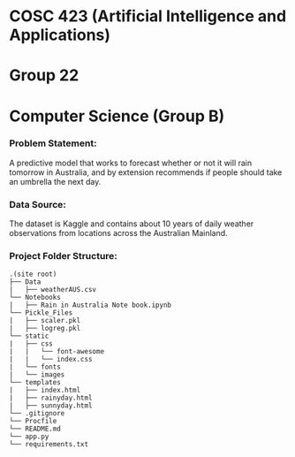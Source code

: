 # COSC 423  (Artificial Intelligence and Applications)
# Group 22
# Computer Science (Group B)



### Problem Statement: 
A predictive model that works to forecast whether or not it will rain tomorrow in Australia, and by extension recommends if people should take an umbrella the next day.

### Data Source:
The dataset is Kaggle and contains about 10 years of daily weather observations from locations across the Australian Mainland.


### Project Folder Structure:
```
.(site root)
├── Data
|   ├── weatherAUS.csv
└── Notebooks
|   ├── Rain in Australia Note book.ipynb
└── Pickle_Files
|   ├── scaler.pkl              
|   ├── logreg.pkl 
└── static
|   ├── css
|   |   └── font-awesome
|   |   └── index.css
|   └── fonts
|   └── images
└── templates
|   ├── index.html             
|   ├── rainyday.html
|   ├── sunnyday.html
└── .gitignore
└── Procfile
└── README.md
└── app.py
└── requirements.txt
```

